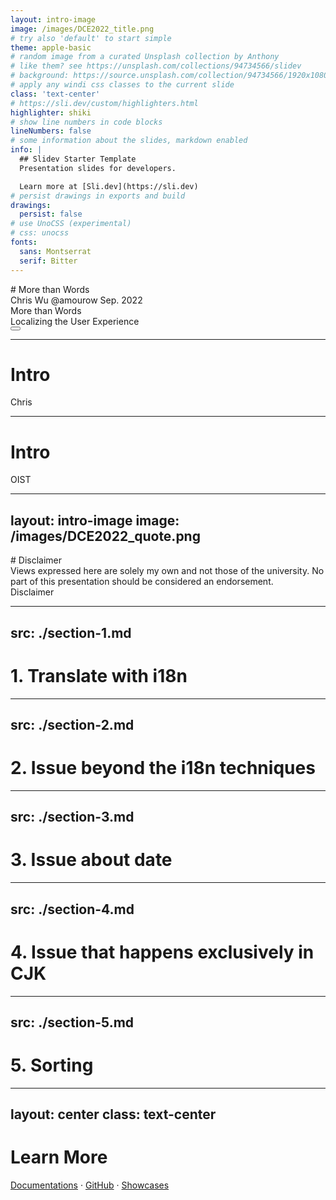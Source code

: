 ```yaml
---
layout: intro-image
image: /images/DCE2022_title.png
# try also 'default' to start simple
theme: apple-basic
# random image from a curated Unsplash collection by Anthony
# like them? see https://unsplash.com/collections/94734566/slidev
# background: https://source.unsplash.com/collection/94734566/1920x1080
# apply any windi css classes to the current slide
class: 'text-center'
# https://sli.dev/custom/highlighters.html
highlighter: shiki
# show line numbers in code blocks
lineNumbers: false
# some information about the slides, markdown enabled
info: |
  ## Slidev Starter Template
  Presentation slides for developers.

  Learn more at [Sli.dev](https://sli.dev)
# persist drawings in exports and build
drawings:
  persist: false
# use UnoCSS (experimental)
# css: unocss
fonts:
  sans: Montserrat
  serif: Bitter
---
```


<div class="hidden">
# More than Words
</div>

<div class="absolute bottom-10 text-gray-400">
  <span class="font-700">
    Chris Wu @amourow Sep. 2022
  </span>
</div>

<div class="text-6xl font-700 text-gray-700 self-end mt-24 mb-8 font-serif">
  More than Words
</div>
<div class="text-4xl text-gray-700">
  Localizing the User Experience
</div>


<div class="abs-br m-6 flex gap-2">
  <button @click="$slidev.nav.openInEditor()" title="Open in Editor" class="text-xl icon-btn opacity-50 !border-none !hover:text-white">
    <carbon:edit />
  </button>
  <a href="https://github.com/slidevjs/slidev" target="_blank" alt="GitHub"
    class="text-xl icon-btn opacity-50 !border-none !hover:text-white">
    <carbon-logo-github />
  </a>
</div>

<!--
The last comment block of each slide will be treated as slide notes. It will be visible and editable in Presenter Mode along with the slide. [Read more in the docs](https://sli.dev/guide/syntax.html#notes)
-->

---

# Intro
Chris


---

# Intro
OIST

---
layout: intro-image
image: /images/DCE2022_quote.png
---

<div class="hidden">
# Disclaimer
</div>

<div class="text-2xl font-700 text-gray-700 self-end mb-12">
<div class="w-1/2 m-auto text-center px-8">
Views expressed here are solely my own and not those of the university. 
No part of this presentation should be considered an endorsement.
</div>
</div>
<div class="text-3xl font-700 text-gray-100 text-center self-end mb-8">
Disclaimer
</div>

---
src: ./section-1.md
---
<!-- this page will be loaded from './section-1.md' -->
# 1. Translate with i18n
---
src: ./section-2.md
---
<!-- this page will be loaded from './section-2.md' -->
# 2. Issue beyond the i18n techniques

---
src: ./section-3.md
---
<!-- this page will be loaded from './section-3.md' -->
# 3. Issue about date
---
src: ./section-4.md
---
<!-- this page will be loaded from './section-4.md' -->
# 4. Issue that happens exclusively in CJK
---
src: ./section-5.md
---
<!-- this page will be loaded from './section-5.md' -->
# 5. Sorting

---
layout: center
class: text-center
---

# Learn More

[Documentations](https://sli.dev) · [GitHub](https://github.com/slidevjs/slidev) · [Showcases](https://sli.dev/showcases.html)
